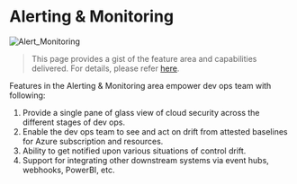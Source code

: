# Alerting & Monitoring

![Alert_Monitoring](../Images/Alerting_and_Monitoring.png)

> This page provides a gist of the feature area and capabilities delivered. For details, please refer [here](Alert_Montoring_userguide.md).

Features in the Alerting & Monitoring area empower dev ops team with following: 
1. 	 Provide a single pane of glass view of cloud security across the different stages of dev ops.
2.   Enable the dev ops team to see and act on drift from attested baselines for Azure subscription and resources.
3.   Ability to get notified upon various situations of control drift.
4.   Support for integrating other downstream systems via event hubs, webhooks, PowerBI, etc.


